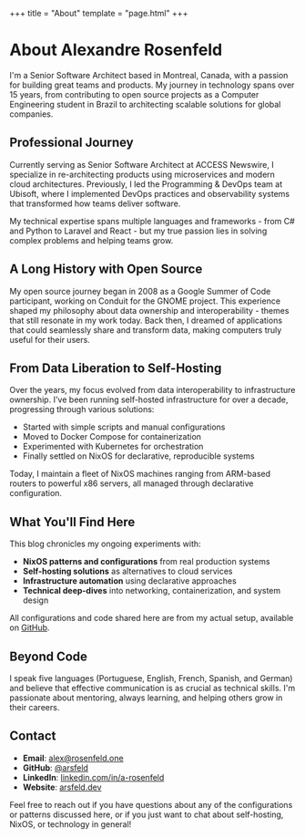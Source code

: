 +++
title = "About"
template = "page.html"
+++

# About Alexandre Rosenfeld

I'm a Senior Software Architect based in Montreal, Canada, with a passion for building great teams and products. My journey in technology spans over 15 years, from contributing to open source projects as a Computer Engineering student in Brazil to architecting scalable solutions for global companies.

## Professional Journey

Currently serving as Senior Software Architect at ACCESS Newswire, I specialize in re-architecting products using microservices and modern cloud architectures. Previously, I led the Programming & DevOps team at Ubisoft, where I implemented DevOps practices and observability systems that transformed how teams deliver software.

My technical expertise spans multiple languages and frameworks - from C# and Python to Laravel and React - but my true passion lies in solving complex problems and helping teams grow.

## A Long History with Open Source

My open source journey began in 2008 as a Google Summer of Code participant, working on Conduit for the GNOME project. This experience shaped my philosophy about data ownership and interoperability - themes that still resonate in my work today. Back then, I dreamed of applications that could seamlessly share and transform data, making computers truly useful for their users.

## From Data Liberation to Self-Hosting

Over the years, my focus evolved from data interoperability to infrastructure ownership. I've been running self-hosted infrastructure for over a decade, progressing through various solutions:

- Started with simple scripts and manual configurations
- Moved to Docker Compose for containerization
- Experimented with Kubernetes for orchestration
- Finally settled on NixOS for declarative, reproducible systems

Today, I maintain a fleet of NixOS machines ranging from ARM-based routers to powerful x86 servers, all managed through declarative configuration.

## What You'll Find Here

This blog chronicles my ongoing experiments with:

- **NixOS patterns and configurations** from real production systems
- **Self-hosting solutions** as alternatives to cloud services
- **Infrastructure automation** using declarative approaches
- **Technical deep-dives** into networking, containerization, and system design

All configurations and code shared here are from my actual setup, available on [GitHub](https://github.com/arsfeld/nixos).

## Beyond Code

I speak five languages (Portuguese, English, French, Spanish, and German) and believe that effective communication is as crucial as technical skills. I'm passionate about mentoring, always learning, and helping others grow in their careers.

## Contact

- **Email**: alex@rosenfeld.one
- **GitHub**: [@arsfeld](https://github.com/arsfeld)
- **LinkedIn**: [linkedin.com/in/a-rosenfeld](https://linkedin.com/in/a-rosenfeld)
- **Website**: [arsfeld.dev](https://arsfeld.dev)

Feel free to reach out if you have questions about any of the configurations or patterns discussed here, or if you just want to chat about self-hosting, NixOS, or technology in general!